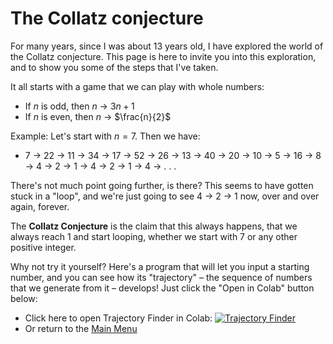 # The Collatz conjecture
For many years, since I was about 13 years old, I have explored the world of the Collatz conjecture. This page is here to invite you into this exploration, and to show you some of the steps that I've taken.

It all starts with a game that we can play with whole numbers:

* If $n$ is odd, then $n$ → $3n+1$
* If $n$ is even, then $n$ → $\frac{n}{2}$

Example: Let's start with $n=7$. Then we have:

* 7 → 22 → 11 → 34 → 17 → 52 → 26 → 13 → 40 → 20 → 10 → 5 → 16 → 8 → 4 → 2 → 1 → 4 → 2 → 1 → 4  → . . .

There's not much point going further, is there? This seems to have gotten stuck in a "loop", and we're just going to see 4 → 2 → 1 now, over and over again, forever.

The **Collatz Conjecture** is the claim that this always happens, that we always reach 1 and start looping, whether we start with 7 or any other positive integer.

Why not try it yourself? Here's a program that will let you input a starting number, and you can see how its "trajectory" – the sequence of numbers that we generate from it – develops! Just click the "Open in Colab" button below:

* Click here to open Trajectory Finder in Colab: [![Trajectory Finder](https://colab.research.google.com/assets/colab-badge.svg)](https://colab.research.google.com/github/GTonyJacobs/Collatz/blob/main/scripts/intro_trajectory_finder.ipynb)
* Or return to the [Main Menu](README.md)
